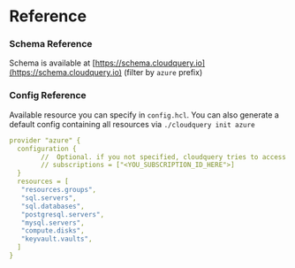 # Reference

### Schema Reference

Schema is available at [https://schema.cloudquery.io](https://schema.cloudquery.io) \(filter by `azure` prefix\) 

### Config Reference

Available resource you can specify in `config.hcl`. You can also generate a default config containing all resources via `./cloudquery init azure`

```yaml
provider "azure" {
  configuration {
		//  Optional. if you not specified, cloudquery tries to access all subscriptions available to tenant
		// subscriptions = ["<YOU_SUBSCRIPTION_ID_HERE">]
  }
  resources = [
   "resources.groups",
   "sql.servers",
   "sql.databases",
   "postgresql.servers",
   "mysql.servers",
   "compute.disks",
   "keyvault.vaults",
  ]
}
```

### 

